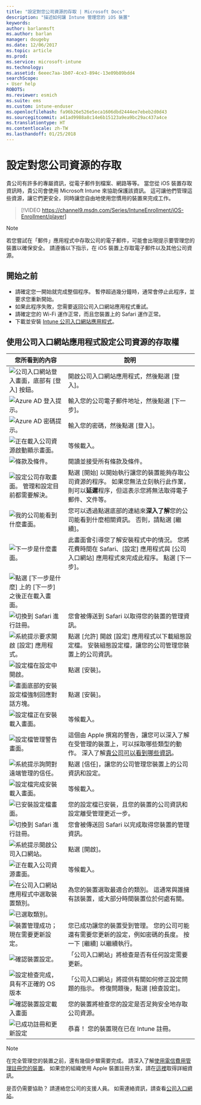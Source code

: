 ```yaml
---
title: "設定對您公司資源的存取 | Microsoft Docs"
description: "描述如何讓 Intune 管理您的 iOS 裝置"
keywords: 
author: barlanmsft
ms.author: barlan
manager: dougeby
ms.date: 12/06/2017
ms.topic: article
ms.prod: 
ms.service: microsoft-intune
ms.technology: 
ms.assetid: 6eeec7aa-1b07-4ce3-894c-13e09b89bdd4
searchScope:
- User help
ROBOTS: 
ms.reviewer: esmich
ms.suite: ems
ms.custom: intune-enduser
ms.openlocfilehash: fa96b26e526e5eca1606dbd2444ee7ebeb2d0d43
ms.sourcegitcommit: a41ad9988a8c14e6b15123a9ea9bc29ac437a4ce
ms.translationtype: HT
ms.contentlocale: zh-TW
ms.lasthandoff: 01/25/2018
---
```

# <a name="set-up-access-to-your-company-resources"></a>設定對您公司資源的存取

貴公司有許多的專屬資訊，從電子郵件到檔案、網路等等。 當您從 iOS 裝置存取資訊時，貴公司會使用 Microsoft Intune 來協助保護該資訊。 這可讓他們管理這些資源，讓它們更安全，同時讓您自由地使用您慣用的裝置來完成工作。

> [!VIDEO https://channel9.msdn.com/Series/IntuneEnrollment/iOS-Enrollment/player]

> [!NOTE]
> 若您嘗試在「郵件」應用程式中存取公司的電子郵件，可能會出現提示要管理您的裝置以確保安全。 請遵循以下指示，在 iOS 裝置上存取電子郵件以及其他公司資源。

## <a name="before-you-start"></a>開始之前

- 請確定您一開始就完成整個程序。 暫停超過幾分鐘時，通常會停止此程序，並要求您重新開始。
- 如果此程序失敗，您需要返回公司入口網站應用程式重試。
- 請確定您的 Wi-Fi 運作正常，而且您裝置上的 Safari 運作正常。
- 下載並安裝 [Intune 公司入口網站應用程式](install-and-sign-in-to-the-intune-company-portal-app-ios.md)。


## <a name="using-the-company-portal-app-to-set-up-access-to-company-resources"></a>使用公司入口網站應用程式設定公司資源的存取權

|您所看到的內容|說明|
|---|---|
|![公司入口網站登入畫面，底部有 [登入] 按鈕。](./media/ios-0-cp-enroll-1711.png)|開啟公司入口網站應用程式，然後點選 [登入]。|
|![Azure AD 登入提示。](./media/ios-0a-cp-enroll-1711.png)|輸入您的公司電子郵件地址，然後點選 [下一步]。|
|![Azure AD 密碼提示。](./media/ios-0b-cp-enroll-1711.png)|輸入您的密碼，然後點選 [登入]。|
|![正在載入公司資源啟動顯示畫面。](./media/ios-1-cp-enroll-1711.png)|等候載入。|
|![條款及條件。](./media/ios-2-cp-enroll-1711.png)|閱讀並接受所有條款及條件。|
|![設定公司存取畫面。 管理和設定目前都需要解決。](./media/ios-3-cp-enroll-1711.png)|點選 [開始] 以開始執行讓您的裝置能夠存取公司資源的程序。 如果您無法立刻執行此作業，則可以**延遲**程序，但這表示您將無法取得電子郵件、文件等。|
|![我的公司能看到什麼畫面。](./media/ios-4-cp-enroll-1711.png)|您可以透過點選底部的連結來**深入了解**您的公司能看到什麼相關資訊。 否則，請點選 [繼續]。|
|![下一步是什麼畫面。](./media/ios-5-cp-enroll-1711.png)|此畫面會引導您了解安裝程式中的情況。 您將花費時間在 Safari、[設定] 應用程式與 [公司入口網站] 應用程式來完成此程序。 點選 [下一步]。|
|![點選 [下一步是什麼] 上的 [下一步] 之後正在載入畫面。](./media/ios-6-cp-enroll-1711.png)||
|![切換到 Safari 進行註冊。](./media/ios-7-cp-enroll-1711.png)|您會被傳送到 Safari 以取得您的裝置的管理資訊。|
|![系統提示要求開啟 [設定] 應用程式。](./media/ios-8-cp-enroll-1711.png)|點選 [允許] 開啟 [設定] 應用程式以下載組態設定檔。 安裝組態設定檔，讓您的公司管理您裝置上的公司資訊。|
|![設定檔在設定中開啟。](./media/ios-9-cp-enroll-1711.png)|點選 [安裝]。|
|![畫面底部的安裝設定檔強制回應對話方塊。](./media/ios-10-cp-enroll-1711.png)|點選 [安裝]。|
|![設定檔正在安裝載入畫面。](./media/ios-11-cp-enroll-1711.png)|等候載入。|
|![設定檔管理警告畫面。](./media/ios-12-cp-enroll-1711.png)|這個由 Apple 撰寫的警告，讓您可以深入了解在受管理的裝置上，可以採取哪些類型的動作。 深入了解[貴公司可以看到哪些資訊](what-info-can-your-company-see-when-you-enroll-your-device-in-intune.md)。|
|![系統提示詢問對遠端管理的信任。](./media/ios-13-cp-enroll-1711.png)|點選 [信任]，讓您的公司管理您裝置上的公司資訊和設定。|
|![設定檔完成安裝載入畫面。](./media/ios-14-cp-enroll-1711.png)|等候載入。|
|![已安裝設定檔畫面。](./media/ios-15-cp-enroll-1711.png)|您的設定檔已安裝，且您的裝置的公司資訊和設定離受管理更近一步。|
|![切換到 Safari 進行註冊。](./media/ios-16-cp-enroll-1711.png)|您會被傳送回 Safari 以完成取得您裝置的管理資訊。 |
|![系統提示開啟公司入口網站。](./media/ios-17-cp-enroll-1711.png)|點選 [開啟]。|
|![正在載入公司資源畫面。](./media/ios-18-cp-enroll-1711.png)|等候載入。|
|![在公司入口網站應用程式中選取裝置類別。](./media/ios-19-cp-enroll-1711.png)|為您的裝置選取最適合的類別。 這通常與誰擁有該裝置，或大部分時間裝置位於何處有關。|
|![已選取類別。](./media/ios-20-cp-enroll-1711.png)||
|![裝置管理成功；現在需要更新設定。](./media/ios-21-cp-enroll-1711.png)|您已成功讓您的裝置受到管理。 您的公司可能還有需要您更新的設定，例如密碼的長度。 按一下 [繼續] 以繼續執行。|
|![確認裝置設定。](./media/ios-22-cp-enroll-1711.png)|「公司入口網站」將檢查是否有任何設定需要更新。|
|![設定檢查完成，具有不正確的 OS 版本](./media/ios-23-cp-enroll-1711.png)|「公司入口網站」將提供有關如何修正設定問題的指示。 修復問題後，點選 [檢查設定]。|
|![確認裝置設定載入畫面](./media/ios-24-cp-enroll-1711.png)|您的裝置將檢查您的設定是否足夠安全地存取公司資源。|
|![已成功註冊和更新設定](./media/ios-25-cp-enroll-1711.png)|恭喜！ 您的裝置現在已在 Intune 註冊。|

> [!Note]
> 在完全管理您的裝置之前，還有幾個步驟需要完成。 請深入了解[使用電信費用管理註冊您的裝置](enroll-your-device-with-telecom-expense-management-ios.md)。 如果您的組織使用 Apple 裝置註冊方案，請在[這裡](enroll-your-device-dep-ios.md)取得詳細資訊。

是否仍需要協助？ 請連絡您公司的支援人員。 如需連絡資訊，請查看[公司入口網站](https://portal.manage.microsoft.com#HelpDeskDialog)。
